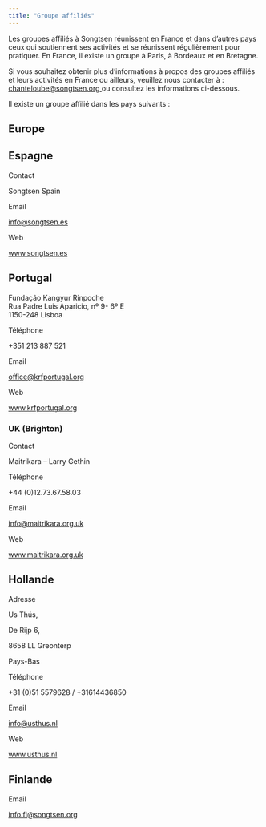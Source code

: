 ```yaml
---
title: "Groupe affiliés"
---
```


Les groupes affiliés à Songtsen réunissent en France et dans d’autres pays ceux qui soutiennent ses activités et se réunissent régulièrement pour pratiquer. En France, il existe un groupe à Paris, à Bordeaux et en Bretagne. 

Si vous souhaitez obtenir plus d’informations à propos des groupes affiliés et leurs activités en France ou ailleurs, veuillez nous contacter à : [ chanteloube@songtsen.org ](mailto:chanteloube@songtsen.org) ou consultez les informations ci-dessous. 

Il existe un groupe affilié dans les pays suivants : 

##  Europe 

##  Espagne 

Contact 

Songtsen Spain 

Email 

[ info@songtsen.es ](mailto:info@songtsen.es)

Web 

[ www.songtsen.es ](http://www.songtsen.es/)

##  Portugal 

Fundação Kangyur Rinpoche   
Rua Padre Luis Aparicio, nº 9- 6º E   
1150-248 Lisboa 

Téléphone 

+351 213 887 521 

Email 

[ office@krfportugal.org ](mailto:office@krfportugal.org)

Web 

[ www.krfportugal.org ](http://www.krfportugal.org/)

###  UK (Brighton) 

Contact 

Maitrikara – Larry Gethin 

Téléphone 

+44 (0)12.73.67.58.03 

Email 

[ info@maitrikara.org.uk ](mailto:info@maitrikara.org.uk)

Web 

[ www.maitrikara.org.uk ](http://www.maitrikara.org.uk/)

##  Hollande 

Adresse 

Us Thús, 

De Rijp 6, 

8658 LL Greonterp 

Pays-Bas 

Téléphone 

+31 (0)51 5579628 / +31614436850 

Email 

[ info@usthus.nl ](mailto:info@usthus.nl/)

Web 

[ www.usthus.nl ](http://www.usthus.nl/)

##  Finlande 

Email 

[ info.fi@songtsen.org ](mailto:info.fi@songtsen.org)
